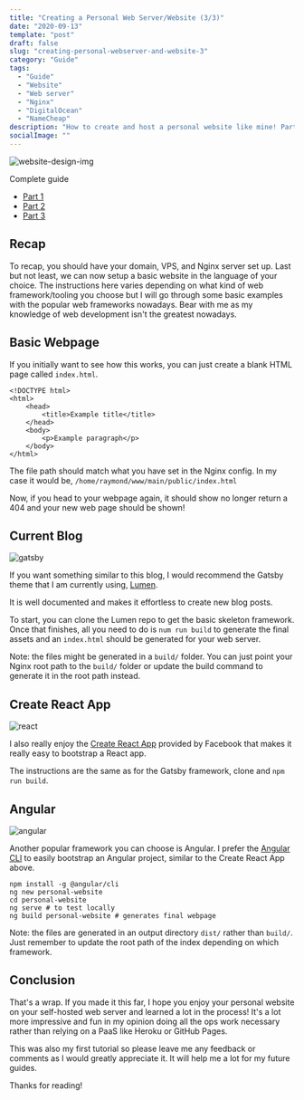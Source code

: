 ```yaml
---
title: "Creating a Personal Web Server/Website (3/3)"
date: "2020-09-13"
template: "post"
draft: false
slug: "creating-personal-webserver-and-website-3"
category: "Guide"
tags:
  - "Guide"
  - "Website"
  - "Web server"
  - "Nginx"
  - "DigitalOcean"
  - "NameCheap"
description: "How to create and host a personal website like mine! Part 3/3"
socialImage: ""
---
```


![website-design-img](/media/2020-06-14-header.png)

Complete guide
- [Part 1](https://raymondyou.me/posts/creating-personal-webserver-and-website-1)
- [Part 2](https://raymondyou.me/posts/creating-personal-webserver-and-website-2)
- [Part 3](https://raymondyou.me/posts/creating-personal-webserver-and-website-3)

## Recap

To recap, you should have your domain, VPS, and Nginx server set up. Last but not least, we can now setup a basic website in the language of your choice. The instructions here varies depending on what kind of web framework/tooling you choose but I will go through some basic examples with the popular web frameworks nowadays. Bear with me as my knowledge of web development isn't the greatest nowadays.

## Basic Webpage

If you initially want to see how this works, you can just create a blank HTML page called `index.html`.


```
<!DOCTYPE html>
<html>
    <head>
        <title>Example title</title>
    </head>
    <body>
        <p>Example paragraph</p>
    </body>
</html>
```

The file path should match what you have set in the Nginx config. In my case it would be, `/home/raymond/www/main/public/index.html`

Now, if you head to your webpage again, it should show no longer return a 404 and your new web page should be shown!

## Current Blog

![gatsby](/media/2020-09-13-gatsby.png)

If you want something similar to this blog, I would recommend the Gatsby theme that I am currently using, [Lumen](https://github.com/alxshelepenok/gatsby-starter-lumen).

It is well documented and makes it effortless to create new blog posts.

To start, you can clone the Lumen repo to get the basic skeleton framework. Once that finishes, all you need to do is `num run build` to generate the final assets and an `index.html` should be generated for your web server.

Note: the files might be generated in a `build/` folder. You can just point your Nginx root path to the `build/` folder or update the build command to generate it in the root path instead.

## Create React App

![react](/media/2020-09-13-react.png)

I also really enjoy the [Create React App](https://github.com/facebook/create-react-app) provided by Facebook that makes it really easy to bootstrap a React app.

The instructions are the same as for the Gatsby framework, clone and `npm run build`.

## Angular

![angular](/media/2020-09-13-angular.png)

Another popular framework you can choose is Angular. I prefer the [Angular CLI](https://cli.angular.io/) to easily bootstrap an Angular project, similar to the Create React App above.

```
npm install -g @angular/cli
ng new personal-website
cd personal-website
ng serve # to test locally
ng build personal-website # generates final webpage
```

Note: the files are generated in an output directory `dist/` rather than `build/`. Just remember to update the root path of the index depending on which framework.

## Conclusion

That's a wrap. If you made it this far, I hope you enjoy your personal website on your self-hosted web server and learned a lot in the process! It's a lot more impressive and fun in my opinion doing all the ops work necessary rather than relying on a PaaS like Heroku or GitHub Pages.

This was also my first tutorial so please leave me any feedback or comments as I would greatly appreciate it. It will help me a lot for my future guides.

Thanks for reading!
